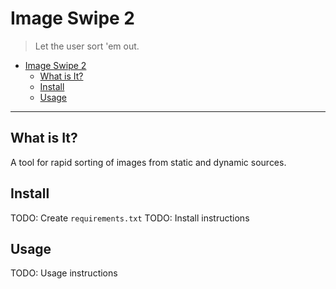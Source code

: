 # Image Swipe 2

>
> Let the user sort 'em out.
>

- [Image Swipe 2](#image-swipe-2)
  - [What is It?](#what-is-it)
  - [Install](#install)
  - [Usage](#usage)

---

## What is It?

A tool for rapid sorting of images from static and dynamic sources.

## Install

TODO: Create `requirements.txt`
TODO: Install instructions

## Usage

TODO: Usage instructions
